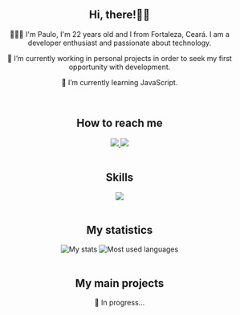 <h2 align="center">Hi, there!👋🏽 </h2>
<div align="center">
<p >👨🏽‍💻 I'm Paulo,  I'm 22 years old and I from Fortaleza, Ceará. I am a developer enthusiast and passionate about technology.</p>

<p>🔭 I’m currently working in personal projects in order to seek my first opportunity with development.</p>
<p>🌱 I’m currently learning JavaScript.</p>
</div><br>

<h2 align="center">How to reach me</h2>
<div align="center">
<a href="mailto:paulodiego418@gmail.com">
    <img src="https://img.shields.io/badge/Gmail-333333?style=for-the-badge&logo=gmail&logoColor=red" />
  </a>
  <a href="https://www.linkedin.com/in/paulo-die/" target="_blank">
    <img src="https://img.shields.io/badge/LinkedIn-0077B5?style=for-the-badge&logo=linkedin&logoColor=white" target="_blank" />
  </a>
</div><br>

<h2 align="center">Skills</h2>
<div align="center">
<img src="https://skillicons.dev/icons?i=vscode,git,github,html,css,javascript"/>
</div><br>

<h2 align="center">My statistics</h2>
<div align="center">
<img src="https://github-readme-stats.vercel.app/api?username=PauloDiego&theme=transparent&bg_color=000&border_color=365F11&show_icons=true&icon_color=365F11&title_color=556B2F&text_color=FFF&hide_title=true&hide=stars" alt="My stats" />
<img src="https://github-readme-stats-git-masterrstaa-rickstaa.vercel.app/api/top-langs/?username=PauloDiego&layout=compact&bg_color=000&border_color=365F11&title_color=556B2F&text_color=FFF" alt="Most used languages" />
</div><br>

<h2 align="center">My main projects</h2>
<div align="center">
<p>💭 In progress...</p>
</div<br><br>
